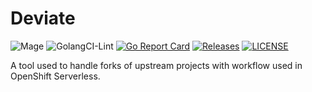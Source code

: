 # Deviate

![Mage](https://github.com/cardil/deviate/actions/workflows/mage.yml/badge.svg)
![GolangCI-Lint](https://github.com/cardil/deviate/actions/workflows/golangci-lint.yml/badge.svg)
[![Go Report Card](https://goreportcard.com/badge/cardil/deviate)](https://goreportcard.com/report/cardil/deviate)
[![Releases](https://img.shields.io/github/release-pre/cardil/deviate.svg?sort=semver)](https://github.com/cardil/deviate/releases)
[![LICENSE](https://img.shields.io/github/license/cardil/deviate.svg)](https://github.com/cardil/deviate/blob/main/LICENSE)

A tool used to handle forks of upstream projects with workflow used in 
OpenShift Serverless.
